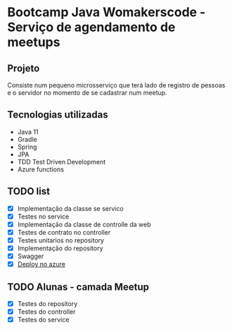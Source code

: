 # Bootcamp Java Womakerscode - Serviço de agendamento de meetups

## Projeto

Consiste num pequeno microsserviço que terá lado de registro de pessoas e o servidor no momento de se cadastrar num meetup.

## Tecnologias utilizadas

* Java 11
* Gradle
* Spring
* JPA
* TDD Test Driven Development
* Azure functions

## TODO list

- [x] Implementação da classe se servico
- [x] Testes no service
- [x] Implementação da classe de controlle da web
- [x] Testes de contrato no controller
- [x] Testes unitarios no repository
- [x] Implementação do repository
- [x] Swagger
- [x] [Deploy no azure](https://agendamento-de-meetups.azurewebsites.net/swagger-ui/#/)

## TODO Alunas - camada Meetup

- [x] Testes do repository
- [x] Testes do controller
- [x] Testes do service
